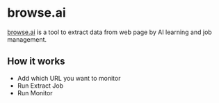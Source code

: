 # browse.ai 

[browse.ai](https://dashboard.browse.ai/tasks) is a tool to extract data from web page
 by AI learning and job management.

 ## How it works

 - Add which URL you want to monitor
 - Run Extract Job
 - Run Monitor

 